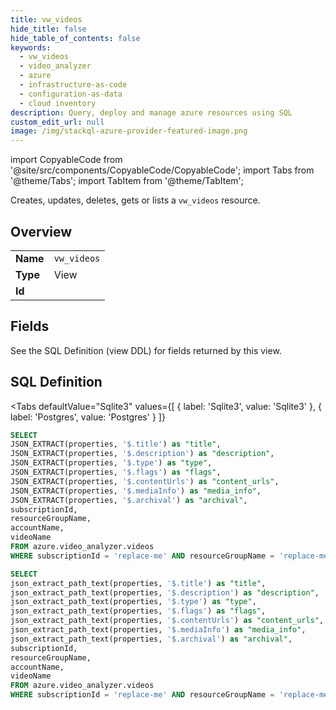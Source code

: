 ```yaml
--- 
title: vw_videos
hide_title: false
hide_table_of_contents: false
keywords:
  - vw_videos
  - video_analyzer
  - azure
  - infrastructure-as-code
  - configuration-as-data
  - cloud inventory
description: Query, deploy and manage azure resources using SQL
custom_edit_url: null
image: /img/stackql-azure-provider-featured-image.png
---
```


import CopyableCode from '@site/src/components/CopyableCode/CopyableCode';
import Tabs from '@theme/Tabs';
import TabItem from '@theme/TabItem';

Creates, updates, deletes, gets or lists a <code>vw_videos</code> resource.

## Overview
<table><tbody>
<tr><td><b>Name</b></td><td><code>vw_videos</code></td></tr>
<tr><td><b>Type</b></td><td>View</td></tr>
<tr><td><b>Id</b></td><td><CopyableCode code="azure.video_analyzer.vw_videos" /></td></tr>
</tbody></table>

## Fields

See the SQL Definition (view DDL) for fields returned by this view.

## SQL Definition

<Tabs
defaultValue="Sqlite3"
values={[
{ label: 'Sqlite3', value: 'Sqlite3' },
{ label: 'Postgres', value: 'Postgres' }
]}
>
<TabItem value="Sqlite3">

```sql
SELECT
JSON_EXTRACT(properties, '$.title') as "title",
JSON_EXTRACT(properties, '$.description') as "description",
JSON_EXTRACT(properties, '$.type') as "type",
JSON_EXTRACT(properties, '$.flags') as "flags",
JSON_EXTRACT(properties, '$.contentUrls') as "content_urls",
JSON_EXTRACT(properties, '$.mediaInfo') as "media_info",
JSON_EXTRACT(properties, '$.archival') as "archival",
subscriptionId,
resourceGroupName,
accountName,
videoName
FROM azure.video_analyzer.videos
WHERE subscriptionId = 'replace-me' AND resourceGroupName = 'replace-me' AND accountName = 'replace-me';
```

</TabItem>
<TabItem value="Postgres">

```sql
SELECT
json_extract_path_text(properties, '$.title') as "title",
json_extract_path_text(properties, '$.description') as "description",
json_extract_path_text(properties, '$.type') as "type",
json_extract_path_text(properties, '$.flags') as "flags",
json_extract_path_text(properties, '$.contentUrls') as "content_urls",
json_extract_path_text(properties, '$.mediaInfo') as "media_info",
json_extract_path_text(properties, '$.archival') as "archival",
subscriptionId,
resourceGroupName,
accountName,
videoName
FROM azure.video_analyzer.videos
WHERE subscriptionId = 'replace-me' AND resourceGroupName = 'replace-me' AND accountName = 'replace-me';
```

</TabItem>
</Tabs>
